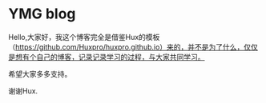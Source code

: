 # YMG blog 

Hello,大家好，我这个博客完全是借鉴Hux的模板（https://github.com/Huxpro/huxpro.github.io）来的，并不是为了什么，仅仅是想有个自己的博客，记录记录学习的过程，与大家共同学习。

希望大家多多支持。

谢谢Hux.
